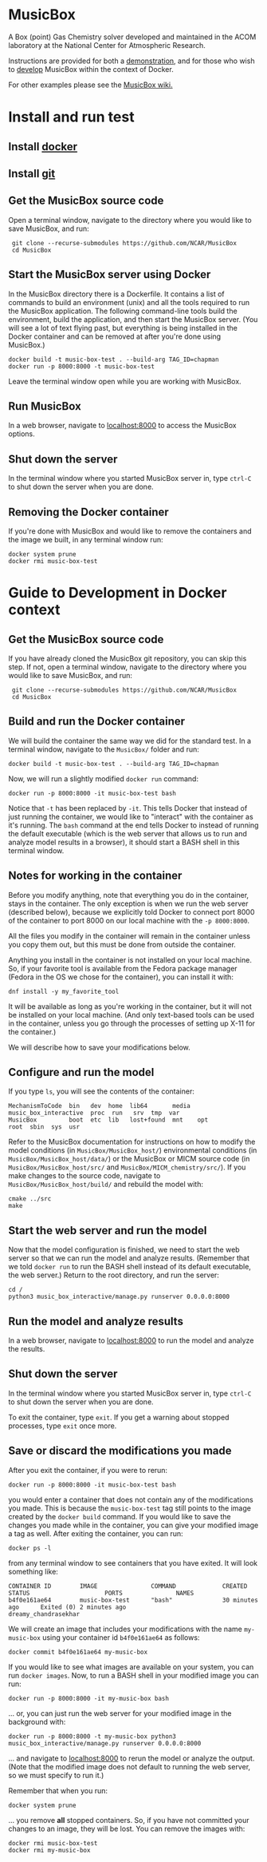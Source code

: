 # MusicBox
A Box (point) Gas Chemistry solver developed and maintained in the ACOM laboratory at the National Center for Atmospheric Research.

Instructions are provided for both a [demonstration](#install-and-run-test), and for those who wish to [develop](#guide-to-development-in-docker-context) MusicBox within the context of Docker.

For other examples please see the [MusicBox wiki.](https://wiki.ucar.edu/display/MusicBox/Quick+Start)


# Install and run test
## Install [docker](https://www.docker.com/get-started)

## Install [git](https://git-scm.com)

## Get the MusicBox source code
Open a terminal window, navigate to the directory where you would like to save MusicBox, and run:

```
 git clone --recurse-submodules https://github.com/NCAR/MusicBox
 cd MusicBox
```

## Start the MusicBox server using Docker
In the MusicBox directory there is a Dockerfile. It contains a list of commands to build an environment (unix) and all the tools required to run the MusicBox application.  The following command-line tools build the environment, build the application, and then start the MusicBox server. (You will see a lot of text flying past, but everything is being installed in the Docker container and can be removed at after you're done using MusicBox.)

```
docker build -t music-box-test . --build-arg TAG_ID=chapman
docker run -p 8000:8000 -t music-box-test
```

Leave the terminal window open while you are working with MusicBox.

## Run MusicBox

In a web browser, navigate to [localhost:8000](http://localhost:8000) to access the MusicBox options.

## Shut down the server

In the terminal window where you started MusicBox server in, type `ctrl-C` to shut down the server when you are done.

## Removing the Docker container

If you're done with MusicBox and would like to remove the containers and the image we built, in any terminal window run:

```
docker system prune
docker rmi music-box-test
```

# Guide to Development in Docker context

## Get the MusicBox source code

If you have already cloned the MusicBox git repository, you can skip this step. If not, open a terminal window, navigate to the directory where you would like to save MusicBox, and run:

```
 git clone --recurse-submodules https://github.com/NCAR/MusicBox
 cd MusicBox
```

## Build and run the Docker container

We will build the container the same way we did for the standard test. In a terminal window, navigate to the `MusicBox/` folder and run:

```
docker build -t music-box-test . --build-arg TAG_ID=chapman
```

Now, we will run a slightly modified `docker run` command:

```
docker run -p 8000:8000 -it music-box-test bash
```

Notice that `-t` has been replaced by `-it`. This tells Docker that instead of just running the container, we would like to "interact" with the container as it's running. The `bash` command at the end tells Docker to instead of running the default executable (which is the web server that allows us to run and analyze model results in a browser), it should start a BASH shell in this terminal window.

## Notes for working in the container

Before you modify anything, note that everything you do in the container, stays in the container. The only exception is when we run the web server (described below), because we explicitly told Docker to connect port 8000 of the container to port 8000 on our local machine with the `-p 8000:8000`.

All the files you modify in the container will remain in the container unless you copy them out, but this must be done from outside the container.

Anything you install in the container is not installed on your local machine. So, if your favorite tool is available from the Fedora package manager (Fedora in the OS we chose for the container), you can install it with:

```
dnf install -y my_favorite_tool
```

It will be available as long as you're working in the container, but it will not be installed on your local machine. (And only text-based tools can be used in the container, unless you go through the processes of setting up X-11 for the container.)

We will describe how to save your modifications below.

## Configure and run the model

If you type `ls`, you will see the contents of the container:

```
MechanismToCode  bin   dev  home  lib64       media  music_box_interactive  proc  run   srv  tmp  var
MusicBox         boot  etc  lib   lost+found  mnt    opt                    root  sbin  sys  usr
```

Refer to the MusicBox documentation for instructions on how to modify the model conditions (in `MusicBox/MusicBox_host/`) environmental conditions (in `MusicBox/MusicBox_host/data/`) or the MusicBox or MICM source code (in `MusicBox/MusicBox_host/src/` and `MusicBox/MICM_chemistry/src/`). If you make changes to the source code, navigate to `MusicBox/MusicBox_host/build/` and rebuild the model with:

```
cmake ../src
make
```

## Start the web server and run the model

Now that the model configuration is finished, we need to start the web server so that we can run the model and analyze results. (Remember that we told `docker run` to run the BASH shell instead of its default executable, the web server.) Return to the root directory, and run the server:

```
cd /
python3 music_box_interactive/manage.py runserver 0.0.0.0:8000
```

## Run the model and analyze results

In a web browser, navigate to [localhost:8000](http://localhost:8000) to run the model and analyze the results.

## Shut down the server

In the terminal window where you started MusicBox server in, type `ctrl-C` to shut down the server when you are done.

To exit the container, type `exit`. If you get a warning about stopped processes, type `exit` once more.

## Save or discard the modifications you made

After you exit the container, if you were to rerun:

```
docker run -p 8000:8000 -it music-box-test bash
```

you would enter a container that does not contain any of the modifications you made. This is because the `music-box-test` tag still points to the image created by the `docker build` command. If you would like to save the changes you made while in the container, you can give your modified image a tag as well. After exiting the container, you can run:

```
docker ps -l
```

from any terminal window to see containers that you have exited. It will look something like:

```
CONTAINER ID        IMAGE               COMMAND             CREATED             STATUS                     PORTS               NAMES
b4f0e161ae64        music-box-test      "bash"              30 minutes ago      Exited (0) 2 minutes ago                       dreamy_chandrasekhar
```

We will create an image that includes your modifications with the name `my-music-box` using your container id `b4f0e161ae64` as follows:

```
docker commit b4f0e161ae64 my-music-box
```

If you would like to see what images are available on your system, you can run `docker images`. Now, to run a BASH shell in your modified image you can run:

```
docker run -p 8000:8000 -it my-music-box bash
```

... or, you can just run the web server for your modified image in the background with:

```
docker run -p 8000:8000 -t my-music-box python3 music_box_interactive/manage.py runserver 0.0.0.0:8000
```
... and navigate to [localhost:8000](http://localhost:8000) to rerun the model or analyze the output. (Note that the modified image does not default to running the web server, so we must specify to run it.)

Remember that when you run:

```
docker system prune
```

... you remove **all** stopped containers. So, if you have not committed your changes to an image, they will be lost. You can remove the images with:

```
docker rmi music-box-test
docker rmi my-music-box
```


